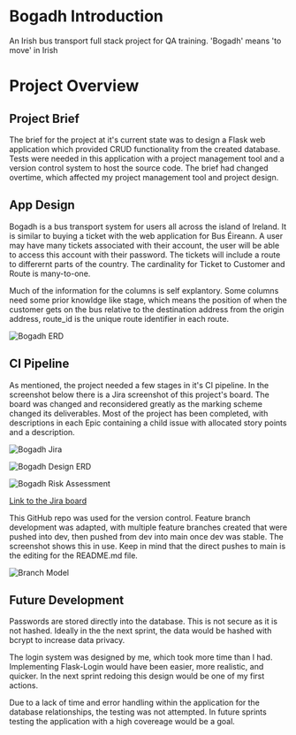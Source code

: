# Bogadh Introduction
An Irish bus transport full stack project for QA training. 'Bogadh' means 'to move' in Irish

# Project Overview

## Project Brief
The brief for the project at it's current state was to design a Flask web application which provided CRUD functionality from the created database. Tests were needed in this application with a project management tool and a version control system to host the source code. The brief had changed overtime, which affected my project management tool and project design. 

## App Design
Bogadh is a bus transport system for users all across the island of Ireland. It is similar to buying a ticket with the web application for Bus Éireann. A user may have many tickets associated with their account, the user will be able to access this account with their password. The tickets will include a route to differernt parts of the country. The cardinality for Ticket to Customer and Route is many-to-one.

Much of the information for the columns is self explantory. Some columns need some prior knowldge like stage, which means the position of when the customer gets on the bus relative to the destination address from the origin address, route_id is the unique route identifier in each route.

![Bogadh ERD](bogadh_erd_screenshot.png)

## CI Pipeline
As mentioned, the project needed a few stages in it's CI pipeline. In the screenshot below there is a Jira screenshot of this project's board. The board was changed and reconsidered greatly as the marking scheme changed its deliverables. Most of the project has been completed, with descriptions in each Epic containing a child issue with allocated story points and a description. 

![Bogadh Jira](bogadh_jira_screenshot.png)

![Bogadh Design ERD](design_erd_jira_screenshot.png)

![Bogadh Risk Assessment](risk_assessment_jira_screenshot.png)

[Link to the Jira board](https://adam-downey.atlassian.net/jira/software/projects/BOG/boards/2/roadmap?timeline=WEEKS)

This GitHub repo was used for the version control. Feature branch development was adapted, with multiple feature branches created that were pushed into dev, then pushed from dev into main once dev was stable. The screenshot shows this in use. Keep in mind that the direct pushes to main is the editing for the README.md file.

![Branch Model](branch_feature_evidence.png)

## Future Development
Passwords are stored directly into the database. This is not secure as it is not hashed. Ideally in the the next sprint, the data would be hashed with bcrypt to increase data privacy.

The login system was designed by me, which took more time than I had. Implementing Flask-Login would have been easier, more realistic, and quicker. In the next sprint redoing this design would be one of my first actions.

Due to a lack of time and error handling within the application for the database relationships, the testing was not attempted. In future sprints testing the application with a high covereage would be a goal. 

